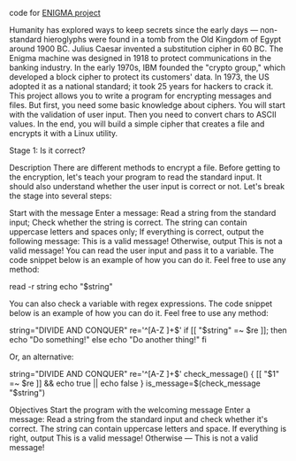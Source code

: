 code for [ENIGMA project](https://hyperskill.org/projects/274)

Humanity has explored ways to keep secrets since the early days — non-standard hieroglyphs were found in a tomb from the Old Kingdom of Egypt around 1900 BC. Julius Caesar invented a substitution cipher in 60 BC. The Enigma machine was designed in 1918 to protect communications in the banking industry. In the early 1970s, IBM founded the "crypto group," which developed a block cipher to protect its customers' data. In 1973, the US adopted it as a national standard; it took 25 years for hackers to crack it. This project allows you to write a program for encrypting messages and files. But first, you need some basic knowledge about ciphers. You will start with the validation of user input. Then you need to convert chars to ASCII values. In the end, you will build a simple cipher that creates a file and encrypts it with a Linux utility.

Stage 1: Is it correct?

Description
There are different methods to encrypt a file. Before getting to the encryption, let's teach your program to read the standard input. It should also understand whether the user input is correct or not. Let's break the stage into several steps:

Start with the message Enter a message:
Read a string from the standard input;
Check whether the string is correct. The string can contain uppercase letters and spaces only;
If everything is correct, output the following message: This is a valid message! Otherwise, output This is not a valid message!
You can read the user input and pass it to a variable. The code snippet below is an example of how you can do it. Feel free to use any method:

read -r string
echo "$string"

You can also check a variable with regex expressions. The code snippet below is an example of how you can do it. Feel free to use any method:

string="DIVIDE AND CONQUER"
re='^[A-Z ]+$'
if [[ "$string" =~ $re ]]; then
    echo "Do something!"
else
    echo "Do another thing!"
fi

Or, an alternative:

string="DIVIDE AND CONQUER"
re='^[A-Z ]+$'
check_message() {
  [[ "$1" =~ $re ]] && echo true || echo false
}
is_message=$(check_message "$string")

Objectives
Start the program with the welcoming message Enter a message:
Read a string from the standard input and check whether it's correct. The string can contain uppercase letters and space. If everything is right, output This is a valid message! Otherwise — This is not a valid message!
